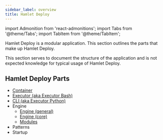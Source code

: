 ```yaml
---
sidebar_label: overview
title: Hamlet Deploy
---
```

import Admonition from 'react-admonitions';
import Tabs from '@theme/Tabs';
import TabItem from '@theme/TabItem';

Hamlet Deploy is a modular application. This section outlines the parts that make up Hamlet Deploy.

This section serves to document the structure of the application and is not expected knowledge for typical usage of Hamlet Deploy.

## Hamlet Deploy Parts

- [Container](./container)
- [Executor (aka Executor Bash)](./executor)
- [CLI (aka Executor Python)](./cli)
- Engine
    - [Engine (general)](./engine)
    - [Engine (core)](./engine_core)
    - [Modules](https://github.com/hamlet-io/hamlet-library)
- Patterns
- Startup